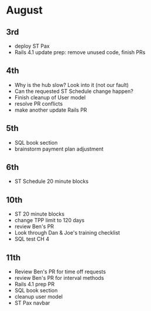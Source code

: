 # August
## 3rd
  - deploy ST Pax
  - Rails 4.1 update prep: remove unused code, finish PRs
## 4th
  - Why is the hub slow? Look into it (not our fault)
  - Can the requested ST Schedule change happen?
  - Finish cleanup of User model
  - resolve PR conflicts
  - make another update Rails PR
## 5th
  - SQL book section
  - brainstorm payment plan adjustment
## 6th
  - ST Schedule 20 minute blocks
## 10th
  - ST 20 minute blocks
  - change TPP limit to 120 days
  - review Ben's PR
  - Look through Dan & Joe's training checklist
  - SQL test CH 4
## 11th
  - Review Ben's PR for time off requests
  - review Ben's PR for interval methods
  - Rails 4.1 prep PR
  - SQL book section
  - cleanup user model
  - ST Pax navbar
